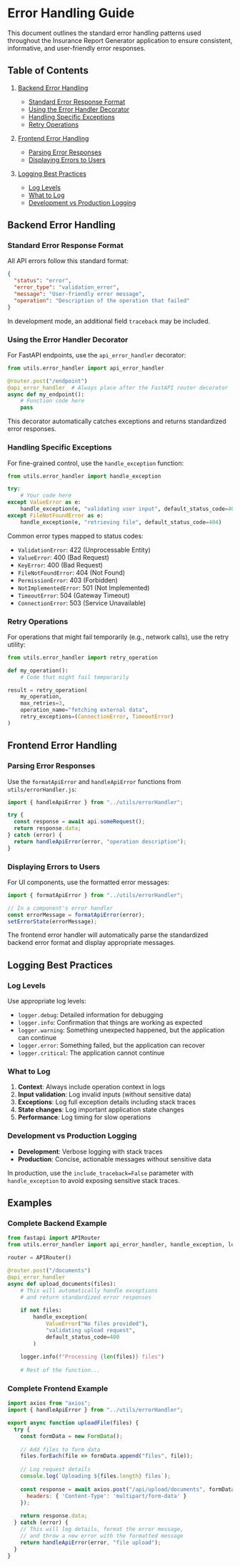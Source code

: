 # Error Handling Guide

This document outlines the standard error handling patterns used throughout the Insurance Report Generator application to ensure consistent, informative, and user-friendly error responses.

## Table of Contents

1. [Backend Error Handling](#backend-error-handling)
   - [Standard Error Response Format](#standard-error-response-format)
   - [Using the Error Handler Decorator](#using-the-error-handler-decorator)
   - [Handling Specific Exceptions](#handling-specific-exceptions)
   - [Retry Operations](#retry-operations)
   
2. [Frontend Error Handling](#frontend-error-handling)
   - [Parsing Error Responses](#parsing-error-responses)
   - [Displaying Errors to Users](#displaying-errors-to-users)
   
3. [Logging Best Practices](#logging-best-practices)
   - [Log Levels](#log-levels)
   - [What to Log](#what-to-log)
   - [Development vs Production Logging](#development-vs-production-logging)

## Backend Error Handling

### Standard Error Response Format

All API errors follow this standard format:

```json
{
  "status": "error",
  "error_type": "validation_error",
  "message": "User-friendly error message",
  "operation": "Description of the operation that failed"
}
```

In development mode, an additional field `traceback` may be included.

### Using the Error Handler Decorator

For FastAPI endpoints, use the `api_error_handler` decorator:

```python
from utils.error_handler import api_error_handler

@router.post("/endpoint")
@api_error_handler  # Always place after the FastAPI router decorator
async def my_endpoint():
    # Function code here
    pass
```

This decorator automatically catches exceptions and returns standardized error responses.

### Handling Specific Exceptions

For fine-grained control, use the `handle_exception` function:

```python
from utils.error_handler import handle_exception

try:
    # Your code here
except ValueError as e:
    handle_exception(e, "validating user input", default_status_code=400)
except FileNotFoundError as e:
    handle_exception(e, "retrieving file", default_status_code=404)
```

Common error types mapped to status codes:
- `ValidationError`: 422 (Unprocessable Entity)
- `ValueError`: 400 (Bad Request)
- `KeyError`: 400 (Bad Request)
- `FileNotFoundError`: 404 (Not Found)
- `PermissionError`: 403 (Forbidden)
- `NotImplementedError`: 501 (Not Implemented)
- `TimeoutError`: 504 (Gateway Timeout)
- `ConnectionError`: 503 (Service Unavailable)

### Retry Operations

For operations that might fail temporarily (e.g., network calls), use the retry utility:

```python
from utils.error_handler import retry_operation

def my_operation():
    # Code that might fail temporarily

result = retry_operation(
    my_operation,
    max_retries=3,
    operation_name="fetching external data",
    retry_exceptions=(ConnectionError, TimeoutError)
)
```

## Frontend Error Handling

### Parsing Error Responses

Use the `formatApiError` and `handleApiError` functions from `utils/errorHandler.js`:

```javascript
import { handleApiError } from "../utils/errorHandler";

try {
  const response = await api.someRequest();
  return response.data;
} catch (error) {
  return handleApiError(error, "operation description");
}
```

### Displaying Errors to Users

For UI components, use the formatted error messages:

```javascript
import { formatApiError } from "../utils/errorHandler";

// In a component's error handler
const errorMessage = formatApiError(error);
setErrorState(errorMessage);
```

The frontend error handler will automatically parse the standardized backend error format and display appropriate messages.

## Logging Best Practices

### Log Levels

Use appropriate log levels:

- `logger.debug`: Detailed information for debugging
- `logger.info`: Confirmation that things are working as expected
- `logger.warning`: Something unexpected happened, but the application can continue
- `logger.error`: Something failed, but the application can recover
- `logger.critical`: The application cannot continue

### What to Log

1. **Context**: Always include operation context in logs
2. **Input validation**: Log invalid inputs (without sensitive data)
3. **Exceptions**: Log full exception details including stack traces
4. **State changes**: Log important application state changes
5. **Performance**: Log timing for slow operations

### Development vs Production Logging

- **Development**: Verbose logging with stack traces
- **Production**: Concise, actionable messages without sensitive data

In production, use the `include_traceback=False` parameter with `handle_exception` to avoid exposing sensitive stack traces.

## Examples

### Complete Backend Example

```python
from fastapi import APIRouter
from utils.error_handler import api_error_handler, handle_exception, logger

router = APIRouter()

@router.post("/documents")
@api_error_handler
async def upload_documents(files):
    # This will automatically handle exceptions
    # and return standardized error responses
    
    if not files:
        handle_exception(
            ValueError("No files provided"),
            "validating upload request",
            default_status_code=400
        )
    
    logger.info(f"Processing {len(files)} files")
    
    # Rest of the function...
```

### Complete Frontend Example

```javascript
import axios from "axios";
import { handleApiError } from "../utils/errorHandler";

export async function uploadFile(files) {
  try {
    const formData = new FormData();
    
    // Add files to form data
    files.forEach(file => formData.append("files", file));
    
    // Log request details
    console.log(`Uploading ${files.length} files`);
    
    const response = await axios.post("/api/upload/documents", formData, {
      headers: { 'Content-Type': 'multipart/form-data' }
    });
    
    return response.data;
  } catch (error) {
    // This will log details, format the error message,
    // and throw a new error with the formatted message
    return handleApiError(error, "file upload");
  }
}
``` 